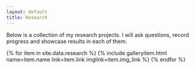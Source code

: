 ```yaml
---
layout: default
title: Research
---
```


Below is a collection of my research projects. I will ask questions, record progress and showcase results in each of them. 

<div id='libs-panel'>
    {% for item in site.data.research %}
        {% include galleryitem.html name=item.name link=item.link imglink=item.img_link %}
    {% endfor %}
</div>
